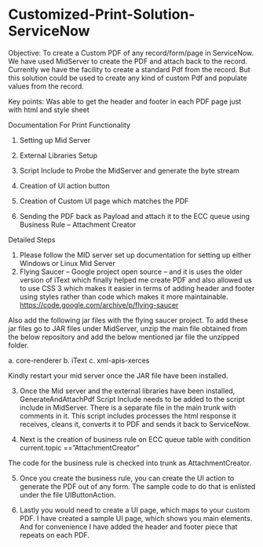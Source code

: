 # Customized-Print-Solution-ServiceNow
Objective: To create a Custom PDF of any record/form/page in ServiceNow. We have used MidServer to create the PDF and attach back to the record. Currently we have the facility to create a standard Pdf from the record. But this solution could be used to create any kind of custom Pdf and populate values from the record.

Key points: 
Was able to get the header and footer in each PDF page just with html and style sheet

Documentation For Print Functionality

1.	Setting up Mid Server

2.	External Libraries Setup 

3.	Script Include to Probe the MidServer and generate the byte stream

4.	Creation of UI action button 

5.	Creation of Custom UI page which matches the PDF

6.	Sending the PDF back as Payload and attach it to the ECC queue using Business Rule – Attachment Creator

Detailed Steps
1. Please follow the MID server set up documentation for setting up either Windows or Linux Mid Server
2.  Flying Saucer – Google project open source – and it is uses the older version of iText which finally helped me create PDF and also allowed us to use CSS 3 which makes it easier in terms of adding header and footer using styles rather than code which makes it more maintainable. 
https://code.google.com/archive/p/flying-saucer

Also add the following jar files with the flying saucer project. To add these jar files go to JAR files under MidServer, unzip the main file obtained from the below repository and add the below mentioned jar file the unzipped folder.

a.	core-renderer
b.	iText
c.	xml-apis-xerces

Kindly restart your mid server once the JAR file have been installed. 

3. Once the Mid server and the external libraries have been installed, GenerateAndAttachPdf   Script Include needs to be added to the script include in MidServer. There is a separate file in the main trunk with comments in it. This script includes processes the html response it receives, cleans it, converts it to PDF and sends it back to ServiceNow.

4. Next is the creation of business rule on ECC queue table with condition current.topic ==”AttachmentCreator” 

The code for the business rule is checked into trunk as AttachmentCreator.

5. Once you create the business rule, you can create the UI action to generate the PDF out of any form.
The sample code to do that is enlisted under the file UIButtonAction.

6. Lastly you would need to create a UI page, which maps to your custom PDF.  I have created a sample UI page, which shows you main elements. And for convenience I have added the header and footer piece that repeats on each PDF. 


